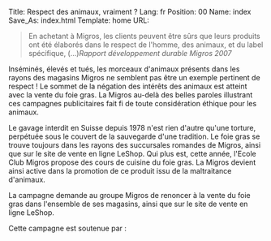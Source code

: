 Title: Respect des animaux, vraiment ?
Lang: fr
Position: 00
Name: index
Save_As: index.html
Template: home
URL:

<blockquote>En achetant à Migros, les clients peuvent être sûrs que leurs
produits ont été élaborés dans le respect de l'homme, des animaux, et du label
spécifique, (…)<cite>Rapport développement durable Migros 2007</cite></blockquote>

Inséminés, élevés et tués, les morceaux d'animaux présents dans les rayons des magasins Migros ne semblent pas être un exemple pertinent de respect ! Le sommet de la négation des intérêts des animaux est atteint avec la vente du foie gras. La Migros au-delà des belles paroles illustrant ces campagnes publicitaires fait fi de toute considération éthique pour les animaux.

Le gavage interdit en Suisse depuis 1978 n'est rien d'autre qu'une torture, perpétuée sous le couvert de la sauvegarde d'une tradition. Le foie gras se trouve toujours dans les rayons des succursales romandes de Migros, ainsi que sur le site de vente en ligne LeShop. Qui plus est, cette année, l'Ecole Club Migros propose des cours de cuisine du foie gras. La Migros devient ainsi active dans la promotion de ce produit issu de la maltraitance d'animaux.

<p class="highlight">La campagne demande au groupe Migros de renoncer à la vente du foie gras dans l'ensemble de ses magasins, ainsi que sur le site de vente en ligne LeShop.</p>

Cette campagne est soutenue par :
